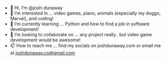 - 👋 Hi, I’m @josh-dunaway
- 👀 I’m interested in ... video games, piano, animals (especially my doggo, Marvel), and coding!
- 🌱 I’m currently learning ... Python and how to find a job in software development!
- 💞️ I’m looking to collaborate on ... any project really.. but video game development would be awesome!
- 📫 How to reach me ... find my socials on joshdunaway.com or email me at joshdunaway.cs@gmail.com

<!---
josh-dunaway/josh-dunaway is a ✨ special ✨ repository because its `README.md` (this file) appears on your GitHub profile.
You can click the Preview link to take a look at your changes.
--->
